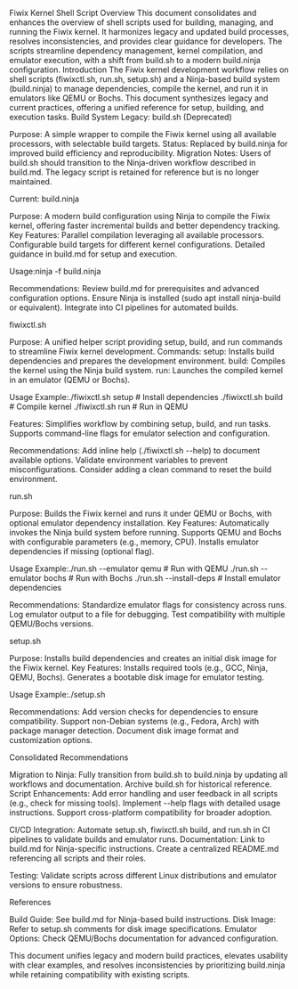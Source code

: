 Fiwix Kernel Shell Script Overview
This document consolidates and enhances the overview of shell scripts used for building, managing, and running the Fiwix kernel. It harmonizes legacy and updated build processes, resolves inconsistencies, and provides clear guidance for developers. The scripts streamline dependency management, kernel compilation, and emulator execution, with a shift from build.sh to a modern build.ninja configuration.
Introduction
The Fiwix kernel development workflow relies on shell scripts (fiwixctl.sh, run.sh, setup.sh) and a Ninja-based build system (build.ninja) to manage dependencies, compile the kernel, and run it in emulators like QEMU or Bochs. This document synthesizes legacy and current practices, offering a unified reference for setup, building, and execution tasks.
Build System
Legacy: build.sh (Deprecated)

Purpose: A simple wrapper to compile the Fiwix kernel using all available processors, with selectable build targets.
Status: Replaced by build.ninja for improved build efficiency and reproducibility.
Migration Notes: Users of build.sh should transition to the Ninja-driven workflow described in build.md. The legacy script is retained for reference but is no longer maintained.

Current: build.ninja

Purpose: A modern build configuration using Ninja to compile the Fiwix kernel, offering faster incremental builds and better dependency tracking.
Key Features:
Parallel compilation leveraging all available processors.
Configurable build targets for different kernel configurations.
Detailed guidance in build.md for setup and execution.


Usage:ninja -f build.ninja


Recommendations:
Review build.md for prerequisites and advanced configuration options.
Ensure Ninja is installed (sudo apt install ninja-build or equivalent).
Integrate into CI pipelines for automated builds.



fiwixctl.sh

Purpose: A unified helper script providing setup, build, and run commands to streamline Fiwix kernel development.
Commands:
setup: Installs build dependencies and prepares the development environment.
build: Compiles the kernel using the Ninja build system.
run: Launches the compiled kernel in an emulator (QEMU or Bochs).


Usage Example:./fiwixctl.sh setup    # Install dependencies
./fiwixctl.sh build    # Compile kernel
./fiwixctl.sh run      # Run in QEMU


Features:
Simplifies workflow by combining setup, build, and run tasks.
Supports command-line flags for emulator selection and configuration.


Recommendations:
Add inline help (./fiwixctl.sh --help) to document available options.
Validate environment variables to prevent misconfigurations.
Consider adding a clean command to reset the build environment.



run.sh

Purpose: Builds the Fiwix kernel and runs it under QEMU or Bochs, with optional emulator dependency installation.
Key Features:
Automatically invokes the Ninja build system before running.
Supports QEMU and Bochs with configurable parameters (e.g., memory, CPU).
Installs emulator dependencies if missing (optional flag).


Usage Example:./run.sh --emulator qemu    # Run with QEMU
./run.sh --emulator bochs   # Run with Bochs
./run.sh --install-deps     # Install emulator dependencies


Recommendations:
Standardize emulator flags for consistency across runs.
Log emulator output to a file for debugging.
Test compatibility with multiple QEMU/Bochs versions.



setup.sh

Purpose: Installs build dependencies and creates an initial disk image for the Fiwix kernel.
Key Features:
Installs required tools (e.g., GCC, Ninja, QEMU, Bochs).
Generates a bootable disk image for emulator testing.


Usage Example:./setup.sh


Recommendations:
Add version checks for dependencies to ensure compatibility.
Support non-Debian systems (e.g., Fedora, Arch) with package manager detection.
Document disk image format and customization options.



Consolidated Recommendations

Migration to Ninja: Fully transition from build.sh to build.ninja by updating all workflows and documentation. Archive build.sh for historical reference.
Script Enhancements:
Add error handling and user feedback in all scripts (e.g., check for missing tools).
Implement --help flags with detailed usage instructions.
Support cross-platform compatibility for broader adoption.


CI/CD Integration: Automate setup.sh, fiwixctl.sh build, and run.sh in CI pipelines to validate builds and emulator runs.
Documentation:
Link to build.md for Ninja-specific instructions.
Create a centralized README.md referencing all scripts and their roles.


Testing: Validate scripts across different Linux distributions and emulator versions to ensure robustness.

References

Build Guide: See build.md for Ninja-based build instructions.
Disk Image: Refer to setup.sh comments for disk image specifications.
Emulator Options: Check QEMU/Bochs documentation for advanced configuration.

This document unifies legacy and modern build practices, elevates usability with clear examples, and resolves inconsistencies by prioritizing build.ninja while retaining compatibility with existing scripts.